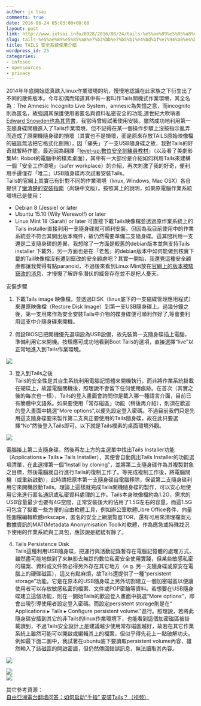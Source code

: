 ```yaml
---
author: jx tsai
comments: true
date: 2016-08-24 05:03:00+00:00
layout: post
link: http://www.jxtsai.info/0928/2016/08/24/tails-%e5%ae%89%e5%85%a8%e7%b3%bb%e7%b5%b1%e4%bd%bf%e7%94%a8%e4%bb%8b%e7%b4%b9/
slug: tails-%e5%ae%89%e5%85%a8%e7%b3%bb%e7%b5%b1%e4%bd%bf%e7%94%a8%e4%bb%8b%e7%b4%b9
title: TAILS 安全系統使用介紹
wordpress_id: 25
categories:
- infosec
- opensources
- privacy
---
```


2014年年底開始認真跌入linux作業環境的坑，慢慢地認識在此家族之下衍生出了不同的散佈版本。今年初偶而知道其中有一套叫作Tails開機式作業環境，其全名為：The Amnesic Incognito Live System，amnesic為失憶之意，而incognito則為匿名，故強調其保護使用者匿名與資料私密安全的功能,連世紀大吹哨者[Edward Snowden也為其背書](https://www.engadget.com/2016/01/27/edward-snowdens-os-of-choice-gets-a-major-update/)，我當時曾經試著使用安裝。雖然成功地利用第一支隨身碟開機進入了Tails作業環境，但不記得在某一個操作步驟上沒按指示亂弄而造成了原開機隨身碟的損壞（其實也不是損壞，而是原來存放TAILS原始映像檔的磁區無法把它格式化刪除），因「痛失」了一支USB隨身碟之故，我對Tails的好奇就暫時作罷。最近因為翻譯「[level-up:數位安全訓練員教材](http://self.jxtsai.info/2016/08/level-up.html)」（以及看了美劇影集Mr. Robot的電腦中的樸素桌面），其中有一大部份是介紹如何利用Tails來建構一個「安全工作環境」（safer workplace）的介紹，再次刺激了我的好奇，便利用手邊僅存「唯二」USB隨身碟再次試著安裝Tails。  
Tails的官網上其實已有針對不同的作業環境（linux, Windows, Mac OSX）各自提供了[蠻清楚的安裝指南](https://tails.boum.org/install/os/index.en.html)（尚缺中文版）。按照其上的說明，如果原電腦作業系統環境已是使用：  


  * Debian 8 (Jessie) or later
  * Ubuntu 15.10 (Wily Werewolf) or later
  * Linux Mint 18 (Sarah) or later
可直接下載Tails映像檔並透過原作業系統上的Tails installer直接利用一支隨身碟就可順利安裝。但因為我目前使用中的作業系統並不符合其開出版本條件，故仍然需要準備二支隨身碟。這其間利用一支還是二支隨身碟的差異，我想除了一方面是較舊的debian版本並無支持Tails installer 下載外，另一方面也是在「老舊」的debian版本中如何能做到核實下載的Tail映像檔沒有遭到竄改的安全顧慮吧？其實一開始，我還覺這種安全顧慮都讓我覺得有點paranoid，不過後來看到Linux Mint放在[官網上的版本被駭竄改的消息](http://www.techrepublic.com/article/why-the-linux-mint-hack-is-an-indicator-of-a-larger-problem/)，才慢慢了解許多潛伏的威脅存在並不是杞人憂天。  
  
安裝步驟  
1. 下載Tails image 映像檔，並透過DISK（linux底下的一支磁碟管理應用程式）來還原映像檔（Restore Disk Image）到第一支USB隨身碟上。過幾分鐘之後，第一支用來作為安全安裝Tails中介物的碟身碟便可順利作好了,等會要利用這支中介隨身碟來開機。  
  
2. 假設BIOS已把開機優先選項設為USB設備，故先裝第一支隨身碟插上電腦，準備利用它來開機。按理應可成功地看到Boot Tails的選項，直接選擇“live”以正常地進入到Tails作業環境。  


![](https://1.bp.blogspot.com/-HNk4tWBzzwU/V7vDJx1Y4VI/AAAAAAAAKxE/uryTNO0Q3TwcstZcfg9dhJRAnJF4cYjqQCLcB/s1600/tails_boot_menu.png)

  
3. 登入到Tails之後  
Tails的安全性是其自生系統利用電腦記憶體來開機執行，而非將作業系統掛載在硬碟上，故當電腦關機後，照理說不會留下任何使用痕跡。在首次（其實之後的每次也一樣），Tails的登入畫面會詢問你是載入哪一種語言介面，目前已有簡體中文語系。如果要使用「常存磁區」功能（稍後再介紹），則須在歡迎的登入畫面中挑選“More options”,以便先設定登入密碼。不過目前我們只是先用這支隨身碟要來製作第二支真正要使用的Tails隨身碟，故在此只要選擇“No”然後登入Tails即可。以下就是Tails樸素的桌面環境外觀。  


![](https://1.bp.blogspot.com/-RtO1GlKVb2A/V7vFwSVr6pI/AAAAAAAAKxQ/gwk3NZx8LYIFkrgWaco9qV--MNvDmWVkACLcB/s1600/desktop.png)

  
電腦接上第二支隨身碟，然後再左上方的主選單中找出Tails Installer功能（Applications ▸ Tails ▸ Tails Installer），其便會自動跳出Tails Installer的功能選項清單，在此選擇第一個“Install by cloning”，並將第二支隨身碟作為其複製對象之目標，然後電腦就自行進行Tails的復制工作了。等完成複制工作後，將電腦關機（或重新啟動），此時請把原本第一支隨身碟自電腦移除，保留第二支隨身碟利用它來開機啟動Tails。理論上這樣就完成Tails開機隨身碟的製作，可以安心地使用它來進行匿名通訊或私密資料處理的工作。Tails本身映像檔約為1.2G，需求的USB容量最少也要有4G空間，正常安裝後大約佔用了1.5G左右的容量，而這1.5G可包含了掛載一些方便的自由軟體工具，例如辦公室軟體Libre Office套件、向量性圖檔編輯軟體inkscape，匿名的安全上網瀏覧器TOR，還有可用來清理檔案元數據資訊的MAT(Metadata Anonymisation Toolkit)軟體，作為應急或特殊戕況下使用的作業系統與工具包，應該說是縒縒有餘了。  
  
4. Tails Persistence Disk  
Tails這種利用USB隨身碟，把運行與活動記錄暫存在電腦記憶體的處理方式，雖然盡可能地做到了來無影去無踪的數位私密安全使用實踐，但某些敏感私密的檔案、資料或文件勢必得另外存在其它地方（e.g. 另一支隨身碟或原安在電腦上的硬碟磁區），這又有點麻煩，故Tails還提供了一種“persistent storage”功能。它是在原本的USB隨身碟上另外切割建立一個加密磁區以便讓使用者可以存放敏感私密的檔案、文件或PGP密鑰等資料。若想要在USB隨身碟建立這個功能，則在一開始Tails的歡迎登入畫面中挑選“More options”，即會出現引導使用者設定登入密碼。而設定persistent storage則是在“ Applications ▸ Tails ▸ Configure persistent volume.”進行。照理說，若將此隨身碟安插到其它的非Tails的linux作業環境下，也能看到這個加密磁區被掛載讀到，不過Tails安全設計上是建議越少使用常存磁區越好，故若在其它作業系統上雖然可能可以開啟或編輯其上的檔案，但似乎得先花上一點破解功夫。例如最下面二圖中，我試著在ubuntu底下要讀取persistent volume內容，雖然輸入了該磁區的開啟密語，但仍然傳回錯誤訊息，無法讀取其內容。  
  
![](https://2.bp.blogspot.com/-nwFnIaG6bAY/V7xjK_rZAdI/AAAAAAAAKxg/1RhmbYPIMds2SSlwUawiTsEYUWEmHVRpQCLcB/s1600/persistance.png)  
  
![](https://3.bp.blogspot.com/-SQuB2kzuljo/V70n6CfgmNI/AAAAAAAAKx0/7bHYK3wLzNMGZsuH5_rrFLrwOV3Zyi80gCLcB/s1600/pass.png)  
![](https://3.bp.blogspot.com/-1TCcPUXifno/V70oDEXtqLI/AAAAAAAAKx4/ciU0HkVL-zQeyoFOk6AbuFPg0crqk8WigCLcB/s1600/error.png)  
  
其它參考資源：[  
自由亞洲電台翻墙问答：如何启动“手指” 安装Tails？（视频）](http://www.rfa.org/cantonese/firewall_features/firewall-tails3-05132016075748.html)
